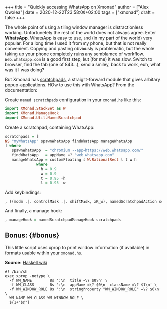 +++
title = "Quickly accessing WhatsApp on Xmonad"
author = ["Alex Qwxlea"]
date = 2020-12-22T23:58:00+02:00
tags = ["xmonad"]
draft = false
+++

The whole point of using a tiling window manager is distractionless working. Unfortunetely the rest of the world does not always agree. Enter **WhatsApp**. WhatsApp is easy to use, and (in my part of the world) very popular. For a long time I used it from my phone, but that is not really convenient. Copying and pasting obviously is problematic, but the whole taking up your phone completely ruins any semblamce of workflow. `Web.whatsapp.com` is a good first step, but (for me) it was slow. Switch to browser, find the tab (one of 843...), send a smiley, back to work, euh, what was it I was doing?

But Xmonad has [scratchpads](https://hackage.haskell.org/package/xmonad-contrib-0.16/docs/XMonad-Util-NamedScratchpad.html), a straight-forward module that gives arbitary popup-applications. HOw to use this with WhatsApp? From the documentation:

Create `named scratchpads` configuration in your `xmonad.hs` like this:

```haskell
import XMonad.StackSet as W
import XMonad.ManageHook
import XMonad.Util.NamedScratchpad
```

Create a scratchpad, containing WhatsApp:

```haskell
scratchpads = [
NS "myWhatsApp" spawnWhatsApp findWhatsApp manageWhatsApp
] where
   spawnWhatsApp  = "chromium --app=https://web.whatsapp.com/"
   findWhatsApp   = appName =? "web.whatsapp.com"
   manageWhatsApp = customFloating $ W.RationalRect l t w h
              where
                h = 0.9
                w = 0.9
                t = 0.95 -h
                l = 0.95 -w
```

Add keybindings:

```haskell
, ((modm .|. controlMask .|. shiftMask, xK_w), namedScratchpadAction scratchpads "scWhatsapp")
```

And finally, a manage hook:

```haskell
, manageHook = namedScratchpadManageHook scratchpads
```


## Bonus: {#bonus}

This little script uses xprop to print window information (if available) in formats usable within your `xmonad.hs`.

**Source:** [Haskell wiki](https://wiki.haskell.org/Xmonad/Frequently%5Fasked%5Fquestions)

```shell
#! /bin/sh
exec xprop -notype \
  -f WM_NAME        8s ':\n  title =\? $0\n' \
  -f WM_CLASS       8s ':\n  appName =\? $0\n  className =\? $1\n' \
  -f WM_WINDOW_ROLE 8s ':\n  stringProperty "WM_WINDOW_ROLE" =\? $0\n' \
  WM_NAME WM_CLASS WM_WINDOW_ROLE \
  ${1+"$@"}
```
